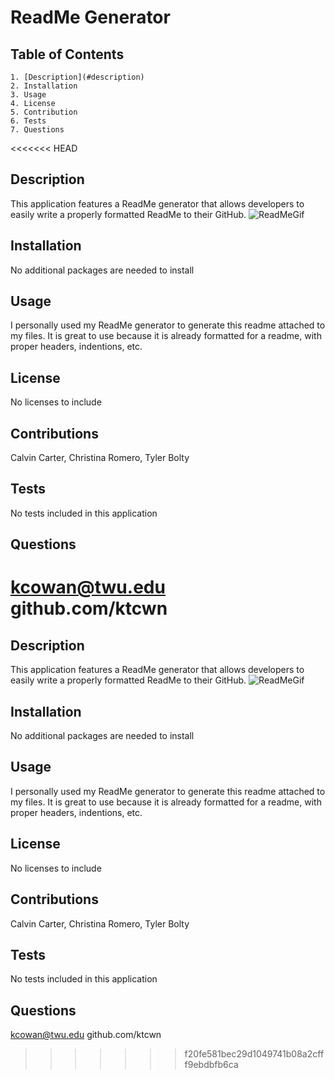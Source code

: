 # ReadMe Generator

## Table of Contents

    1. [Description](#description)
    2. Installation
    3. Usage
    4. License
    5. Contribution
    6. Tests
    7. Questions

<<<<<<< HEAD
## Description

This application features a ReadMe generator that allows developers to easily write a properly formatted ReadMe to their GitHub.
![ReadMeGif](Homework/ReadMeGenerator/Develop/readMeGeneratorGif.gif)

## Installation

No additional packages are needed to install

## Usage

I personally used my ReadMe generator to generate this readme attached to my files. It is great to use because it is already formatted for a readme, with proper headers, indentions, etc.

## License

No licenses to include

## Contributions

Calvin Carter, Christina Romero, Tyler Bolty

## Tests

No tests included in this application

## Questions

kcowan@twu.edu
github.com/ktcwn
=======
  ##  Description
   This application features a ReadMe generator that allows developers to easily write a properly formatted ReadMe to their GitHub.
   ![ReadMeGif](/readMeGeneratorGif.gif)
  ## Installation
   No additional packages are needed to install
        
  ## Usage
   I personally used my ReadMe generator to generate this readme attached to my files. It is great to use because it is already formatted for a readme, with proper headers, indentions, etc.
        
  ## License 
   No licenses to include
        
  ## Contributions
   Calvin Carter, Christina Romero, Tyler Bolty
        
  ## Tests
   No tests included in this application
        
  ## Questions
   kcowan@twu.edu
   github.com/ktcwn
        
>>>>>>> f20fe581bec29d1049741b08a2cfff9ebdbfb6ca
